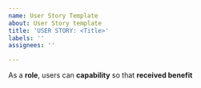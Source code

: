 ```yaml
---
name: User Story Template
about: User Story template
title: 'USER STORY: <Title>'
labels: ''
assignees: ''

---
```


As a **role**, users can **capability** so that **received benefit**
